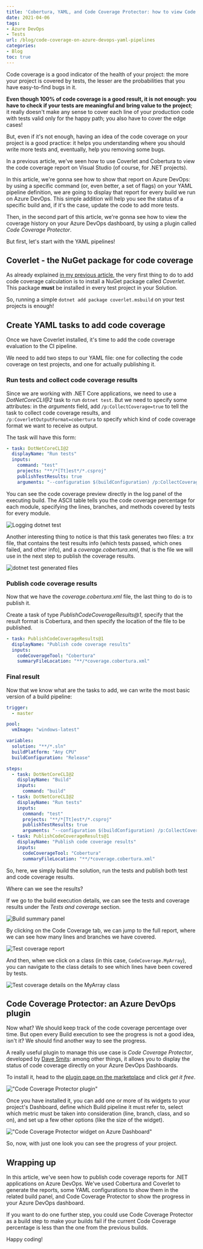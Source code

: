 ```yaml
---
title: 'Cobertura, YAML, and Code Coverage Protector: how to view Code Coverage report on Azure DevOps'
date: 2021-04-06
tags:
- Azure DevOps
- Tests
url: /blog/code-coverage-on-azure-devops-yaml-pipelines
categories:
- Blog
toc: true
---
```


Code coverage is a good indicator of the health of your project: the more your project is covered by tests, the lesser are the probabilities that you have easy-to-find bugs in it.

**Even though 100% of code coverage is a good result, it is not enough: you have to check if your tests are meaningful and bring value to the project**; it really doesn't make any sense to cover each line of your production code with tests valid only for the happy path; you also have to cover the edge cases!

But, even if it's not enough, having an idea of the code coverage on your project is a good practice: it helps you understanding where you should write more tests and, eventually, help you removing some bugs.

In a previous article, we've seen how to use Coverlet and Cobertura to view the code coverage report on Visual Studio (of course, for .NET projects).

In this article, we're gonna see how to show that report on Azure DevOps: by using a specific command (or, even better, a set of flags) on your YAML pipeline definition, we are going to display that report for every build we run on Azure DevOps. This simple addition will help you see the status of a specific build and, if it's the case, update the code to add more tests.

Then, in the second part of this article, we're gonna see how to view the coverage history on your Azure DevOps dashboard, by using a plugin called _Code Coverage Protector_.

But first, let's start with the YAML pipelines!

## Coverlet - the NuGet package for code coverage

As already explained [in my previous article](./code-coverage-vs-2019-coverlet#coverlet---the-nuget-package-for-code-coverage "How to install Coverlet on .NET Test projects"), the very first thing to do to add code coverage calculation is to install a NuGet package called _Coverlet_. This package **must** be installed in every test project in your Solution.

So, running a simple `dotnet add package coverlet.msbuild` on your test projects is enough!

## Create YAML tasks to add code coverage

Once we have Coverlet installed, it's time to add the code coverage evaluation to the CI pipeline.

We need to add two steps to our YAML file: one for collecting the code coverage on test projects, and one for actually publishing it.

### Run tests and collect code coverage results

Since we are working with .NET Core applications, we need to use a _DotNetCoreCLI@2_ task to run `dotnet test`. But we need to specify some attributes: in the _arguments_ field, add `/p:CollectCoverage=true` to tell the task to collect code coverage results, and `/p:CoverletOutputFormat=cobertura` to specify which kind of code coverage format we want to receive as output.

The task will have this form:

```yaml
- task: DotNetCoreCLI@2
  displayName: "Run tests"
  inputs:
    command: "test"
    projects: "**/*[Tt]est*/*.csproj"
    publishTestResults: true
    arguments: "--configuration $(buildConfiguration) /p:CollectCoverage=true /p:CoverletOutputFormat=cobertura"
```

You can see the code coverage preview directly in the log panel of the executing build. The ASCII table tells you the code coverage percentage for each module, specifying the lines, branches, and methods covered by tests for every module.

![Logging dotnet test](./dotnet-test.jpg)

Another interesting thing to notice is that this task generates two files: a _trx_ file, that contains the test results info (which tests passed, which ones failed, and other info), and a _coverage.cobertura.xml_, that is the file we will use in the next step to publish the coverage results.

![dotnet test generated files](./dotnet-test-generated-files.jpg)

### Publish code coverage results

Now that we have the _coverage.cobertura.xml_ file, the last thing to do is to publish it.

Create a task of type _PublishCodeCoverageResults@1_, specify that the result format is Cobertura, and then specify the location of the file to be published.

```yml
- task: PublishCodeCoverageResults@1
  displayName: "Publish code coverage results"
  inputs:
    codeCoverageTool: "Cobertura"
    summaryFileLocation: "**/*coverage.cobertura.xml"
```

### Final result

Now that we know what are the tasks to add, we can write the most basic version of a build pipeline:

```yaml
trigger:
  - master

pool:
  vmImage: "windows-latest"

variables:
  solution: "**/*.sln"
  buildPlatform: "Any CPU"
  buildConfiguration: "Release"

steps:
  - task: DotNetCoreCLI@2
    displayName: "Build"
    inputs:
      command: "build"
  - task: DotNetCoreCLI@2
    displayName: "Run tests"
    inputs:
      command: "test"
      projects: "**/*[Tt]est*/*.csproj"
      publishTestResults: true
      arguments: "--configuration $(buildConfiguration) /p:CollectCoverage=true /p:CoverletOutputFormat=cobertura"
  - task: PublishCodeCoverageResults@1
    displayName: "Publish code coverage results"
    inputs:
      codeCoverageTool: "Cobertura"
      summaryFileLocation: "**/*coverage.cobertura.xml"
```

So, here, we simply build the solution, run the tests and publish both test and code coverage results.

Where can we see the results?

If we go to the build execution details, we can see the tests and coverage results under the _Tests and coverage_ section.

![Build summary panel](./build-summary.jpg)

By clicking on the Code Coverage tab, we can jump to the full report, where we can see how many lines and branches we have covered.

![Test coverage report](./coverage-report.jpg)

And then, when we click on a class (in this case, `CodeCoverage.MyArray`), you can navigate to the class details to see which lines have been covered by tests.

![Test coverage details on the MyArray class](./coverage-details.jpg)

## Code Coverage Protector: an Azure DevOps plugin

Now what? We should keep track of the code coverage percentage over time. But open every Build execution to see the progress is not a good idea, isn't it? We should find another way to see the progress.

A really useful plugin to manage this use case is _Code Coverage Protector_, developed by [Dave Smits](https://twitter.com/davesmits "Dave Smits on Twitter"): among other things, it allows you to display the status of code coverage directly on your Azure DevOps Dashboards.

To install it, head to the [plugin page on the marketplace](https://marketplace.visualstudio.com/items?itemName=davesmits.codecoverageprotector "Code Coverage Protector plugin") and click _get it free_.

!["Code Coverage Protector plugin"](./code-coverage-protector.jpg)

Once you have installed it, you can add one or more of its widgets to your project's Dashboard, define which Build pipeline it must refer to, select which metric must be taken into consideration (line, branch, class, and so on), and set up a few other options (like the size of the widget).

!["Code Coverage Protector widget on Azure Dashboard"](./coverage-widget.jpg)

So, now, with just one look you can see the progress of your project.

## Wrapping up

In this article, we've seen how to publish code coverage reports for .NET applications on Azure DevOps. We've used Cobertura and Coverlet to generate the reports, some YAML configurations to show them in the related build panel, and Code Coverage Protector to show the progress in your Azure DevOps dashboard.

If you want to do one further step, you could use Code Coverage Protector as a build step to make your builds fail if the current Code Coverage percentage is less than the one from the previous builds.

Happy coding!
